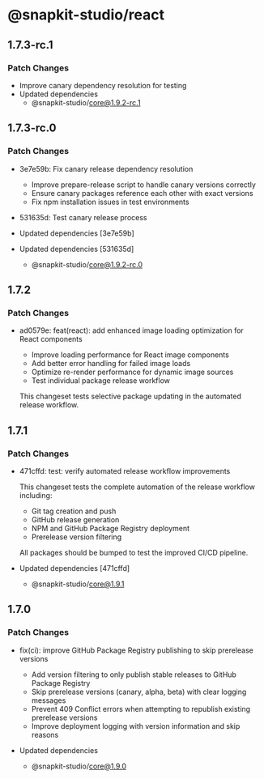 # @snapkit-studio/react

## 1.7.3-rc.1

### Patch Changes

- Improve canary dependency resolution for testing
- Updated dependencies
  - @snapkit-studio/core@1.9.2-rc.1

## 1.7.3-rc.0

### Patch Changes

- 3e7e59b: Fix canary release dependency resolution
  - Improve prepare-release script to handle canary versions correctly
  - Ensure canary packages reference each other with exact versions
  - Fix npm installation issues in test environments

- 531635d: Test canary release process
- Updated dependencies [3e7e59b]
- Updated dependencies [531635d]
  - @snapkit-studio/core@1.9.2-rc.0

## 1.7.2

### Patch Changes

- ad0579e: feat(react): add enhanced image loading optimization for React components
  - Improve loading performance for React image components
  - Add better error handling for failed image loads
  - Optimize re-render performance for dynamic image sources
  - Test individual package release workflow

  This changeset tests selective package updating in the automated release workflow.

## 1.7.1

### Patch Changes

- 471cffd: test: verify automated release workflow improvements

  This changeset tests the complete automation of the release workflow including:
  - Git tag creation and push
  - GitHub release generation
  - NPM and GitHub Package Registry deployment
  - Prerelease version filtering

  All packages should be bumped to test the improved CI/CD pipeline.

- Updated dependencies [471cffd]
  - @snapkit-studio/core@1.9.1

## 1.7.0

### Patch Changes

- fix(ci): improve GitHub Package Registry publishing to skip prerelease versions
  - Add version filtering to only publish stable releases to GitHub Package Registry
  - Skip prerelease versions (canary, alpha, beta) with clear logging messages
  - Prevent 409 Conflict errors when attempting to republish existing prerelease versions
  - Improve deployment logging with version information and skip reasons

- Updated dependencies
  - @snapkit-studio/core@1.9.0
